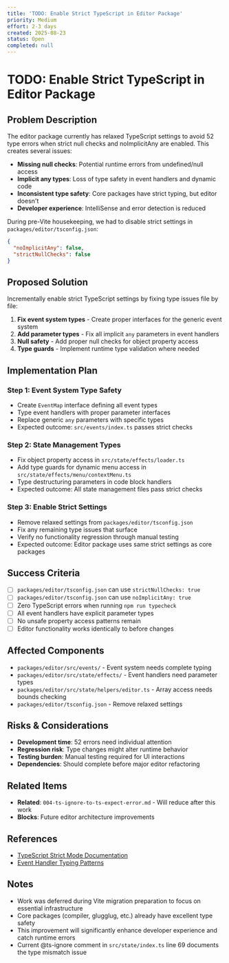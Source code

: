 ```yaml
---
title: 'TODO: Enable Strict TypeScript in Editor Package'
priority: Medium
effort: 2-3 days
created: 2025-08-23
status: Open
completed: null
---
```


# TODO: Enable Strict TypeScript in Editor Package

## Problem Description

The editor package currently has relaxed TypeScript settings to avoid 52 type errors when strict null checks and noImplicitAny are enabled. This creates several issues:

- **Missing null checks**: Potential runtime errors from undefined/null access
- **Implicit any types**: Loss of type safety in event handlers and dynamic code
- **Inconsistent type safety**: Core packages have strict typing, but editor doesn't
- **Developer experience**: IntelliSense and error detection is reduced

During pre-Vite housekeeping, we had to disable strict settings in `packages/editor/tsconfig.json`:
```json
{
  "noImplicitAny": false,
  "strictNullChecks": false
}
```

## Proposed Solution

Incrementally enable strict TypeScript settings by fixing type issues file by file:

1. **Fix event system types** - Create proper interfaces for the generic event system
2. **Add parameter types** - Fix all implicit `any` parameters in event handlers  
3. **Null safety** - Add proper null checks for object property access
4. **Type guards** - Implement runtime type validation where needed

## Implementation Plan

### Step 1: Event System Type Safety
- Create `EventMap` interface defining all event types
- Type event handlers with proper parameter interfaces
- Replace generic `any` parameters with specific types
- Expected outcome: `src/events/index.ts` passes strict checks

### Step 2: State Management Types
- Fix object property access in `src/state/effects/loader.ts`
- Add type guards for dynamic menu access in `src/state/effects/menu/contextMenu.ts`
- Type destructuring parameters in code block handlers
- Expected outcome: All state management files pass strict checks

### Step 3: Enable Strict Settings
- Remove relaxed settings from `packages/editor/tsconfig.json`
- Fix any remaining type issues that surface
- Verify no functionality regression through manual testing
- Expected outcome: Editor package uses same strict settings as core packages

## Success Criteria

- [ ] `packages/editor/tsconfig.json` can use `strictNullChecks: true`
- [ ] `packages/editor/tsconfig.json` can use `noImplicitAny: true`
- [ ] Zero TypeScript errors when running `npm run typecheck`
- [ ] All event handlers have explicit parameter types
- [ ] No unsafe property access patterns remain
- [ ] Editor functionality works identically to before changes

## Affected Components

- `packages/editor/src/events/` - Event system needs complete typing
- `packages/editor/src/state/effects/` - Event handlers need parameter types
- `packages/editor/src/state/helpers/editor.ts` - Array access needs bounds checking
- `packages/editor/tsconfig.json` - Remove relaxed settings

## Risks & Considerations

- **Development time**: 52 errors need individual attention
- **Regression risk**: Type changes might alter runtime behavior
- **Testing burden**: Manual testing required for UI interactions
- **Dependencies**: Should complete before major editor refactoring

## Related Items

- **Related**: `004-ts-ignore-to-ts-expect-error.md` - Will reduce after this work
- **Blocks**: Future editor architecture improvements

## References

- [TypeScript Strict Mode Documentation](https://www.typescriptlang.org/docs/handbook/strict.html)
- [Event Handler Typing Patterns](https://www.typescriptlang.org/docs/handbook/2/functions.html)

## Notes

- Work was deferred during Vite migration preparation to focus on essential infrastructure
- Core packages (compiler, glugglug, etc.) already have excellent type safety
- This improvement will significantly enhance developer experience and catch runtime errors
- Current @ts-ignore comment in `src/state/index.ts` line 69 documents the type mismatch issue 